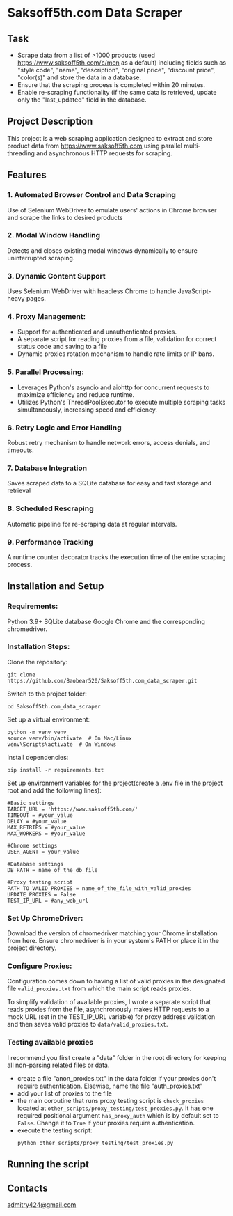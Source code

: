 # Saksoff5th.com Data Scraper #

## Task
- Scrape data from a list of >1000 products (used https://www.saksoff5th.com/c/men as a default) including fields such as "style code", "name", "description", "original price", "discount price", "color(s)" and store the data in a database.
- Ensure that the scraping process is completed within 20 minutes. 
- Enable re-scraping functionality (if the same data is retrieved, update only the "last_updated" field in the database.

## Project Description
This project is a web scraping application designed to extract and store product data from https://www.saksoff5th.com using parallel multi-threading and asynchronous HTTP requests for scraping.

## Features

### 1. Automated Browser Control and Data Scraping

 Use of Selenium WebDriver to emulate users' actions in Chrome browser and scrape the links to desired products

### 2. Modal Window Handling

 Detects and closes existing modal windows dynamically to ensure uninterrupted scraping.

### 3. Dynamic Content Support

 Uses Selenium WebDriver with headless Chrome to handle JavaScript-heavy pages.
### 4. Proxy Management:
 - Support for authenticated and unauthenticated proxies.
 - A separate script for reading proxies from a file, validation for correct status code and saving to a file
 - Dynamic proxies rotation mechanism to handle rate limits or IP bans.

### 5. Parallel Processing:
 - Leverages Python's asyncio and aiohttp for concurrent requests to maximize efficiency and reduce runtime.
 - Utilizes Python's ThreadPoolExecutor to execute multiple scraping tasks simultaneously, increasing speed and efficiency.
### 6. Retry Logic and Error Handling
 Robust retry mechanism to handle network errors, access denials, and timeouts.
### 7. Database Integration
 Saves scraped data to a SQLite database for easy and fast storage and retrieval
### 8. Scheduled Rescraping
 Automatic pipeline for re-scraping data at regular intervals.
### 9. Performance Tracking
 A runtime counter decorator tracks the execution time of the entire scraping process.


## Installation and Setup

### Requirements:
Python 3.9+
SQLite database
Google Chrome and the corresponding chromedriver.


### Installation Steps:
Clone the repository:

```
git clone https://github.com/Baobear520/Saksoff5th.com_data_scraper.git
```
Switch to the project folder:

```
cd Saksoff5th.com_data_scraper
```
Set up a virtual environment:

```
python -m venv venv
source venv/bin/activate  # On Mac/Linux
venv\Scripts\activate  # On Windows
```

Install dependencies:

```
pip install -r requirements.txt
```
Set up environment variables for the project(create a .env file in the project root and add the following lines):
```
#Basic settings
TARGET_URL = 'https://www.saksoff5th.com/'
TIMEOUT = #your_value
DELAY = #your_value
MAX_RETRIES = #your_value
MAX_WORKERS = #your_value

#Chrome settings
USER_AGENT = your_value

#Database settings
DB_PATH = name_of_the_db_file

#Proxy testing script
PATH_TO_VALID_PROXIES = name_of_the_file_with_valid_proxies
UPDATE_PROXIES = False
TEST_IP_URL = #any_web_url
```

### Set Up ChromeDriver:
Download the version of chromedriver matching your Chrome installation from here.
Ensure chromedriver is in your system's PATH or place it in the project directory.

### Configure Proxies:

Configuration comes down to having a list of valid proxies in the designated file ```valid_proxies.txt``` from which the main script reads proxies.

To simplify validation of available proxies, I wrote a separate script that reads proxies from the file, asynchronously makes HTTP requests to a mock URL (set in the TEST_IP_URL variable) for proxy address validation and then saves valid proxies to ```data/valid_proxies.txt```.  
### Testing available proxies

I recommend you first create a "data" folder in the root directory for keeping all non-parsing related files or data.

 - create a file "anon_proxies.txt" in the data folder if your proxies don't require authentication. Elsewise, name the file "auth_proxies.txt"
 - add your list of proxies to the file
 - the main coroutine that runs proxy testing script is ```check_proxies``` located at ```other_scripts/proxy_testing/test_proxies.py```.
It has one required positional argument ```has_proxy_auth``` which is by default set to ```False```. Change it to ```True``` if your proxies require authentication.
 - execute the testing script:
   ```
   python other_scripts/proxy_testing/test_proxies.py
   ```
## Running the script


## Contacts ##

admitry424@gmail.com
